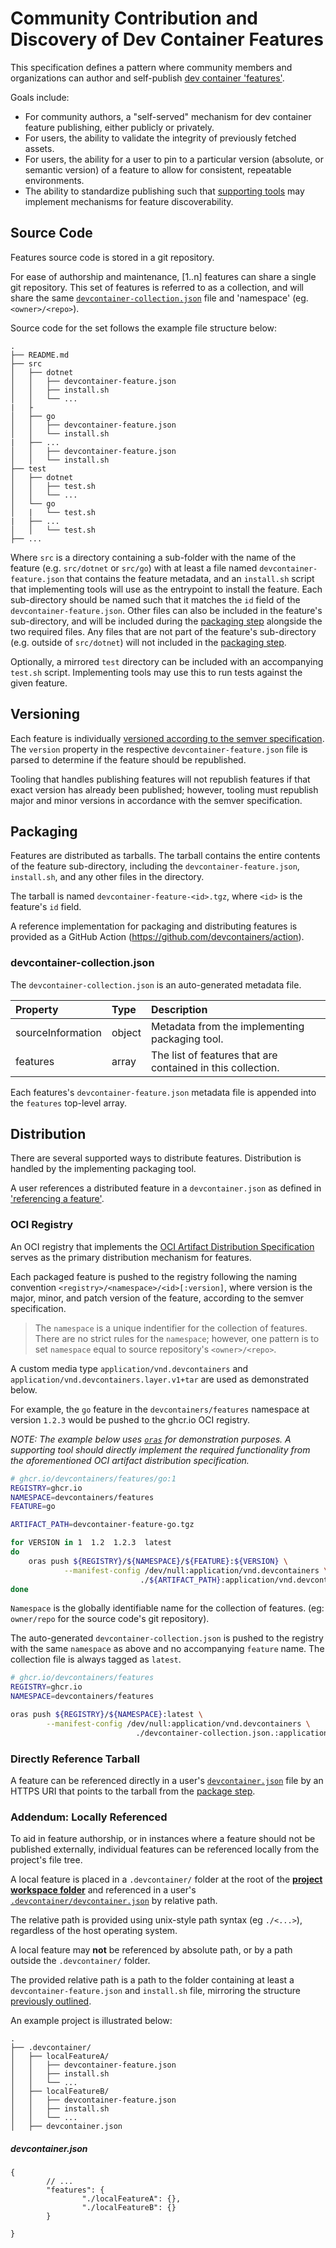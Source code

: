 # Community Contribution and Discovery of Dev Container Features

This specification defines a pattern where community members and organizations can author and self-publish [dev container 'features'](./devcontainer-features.md). 

Goals include:

- For community authors, a "self-served" mechanism for dev container feature publishing, either publicly or privately.
- For users, the ability to validate the integrity of previously fetched assets. 
- For users, the ability for a user to pin to a particular version (absolute, or semantic version) of a feature to allow for consistent, repeatable environments.
- The ability to standardize publishing such that [supporting tools](../docs/specs/supporting-tools.md) may implement mechanisms for feature discoverability.

## Source Code

Features source code is stored in a git repository.

For ease of authorship and maintenance, [1..n] features can share a single git repository.  This set of features is referred to as a collection, and will share the same [`devcontainer-collection.json`](#devcontainer-collection.json) file and 'namespace' (eg. `<owner>/<repo>`).

Source code for the set follows the example file structure below:

```
.
├── README.md
├── src
│   ├── dotnet
│   │   ├── devcontainer-feature.json
│   │   ├── install.sh
│   │   └── ...
|   ├
│   ├── go
│   │   ├── devcontainer-feature.json
│   │   └── install.sh
|   ├── ...
│   │   ├── devcontainer-feature.json
│   │   └── install.sh
├── test
│   ├── dotnet
│   │   ├── test.sh
│   │   └── ...
│   └── go
│   |   └── test.sh
|   ├── ...
│   │   └── test.sh
├── ...
```

Where `src` is a directory containing a sub-folder with the name of the feature (e.g. `src/dotnet` or `src/go`) with at least a file named `devcontainer-feature.json` that contains the feature metadata, and an `install.sh` script that implementing tools will use as the entrypoint to install the feature.  Each sub-directory should be named such that it matches the `id` field of the `devcontainer-feature.json`.  Other files can also be included in the feature's sub-directory, and will be included during the [packaging step](#packaging) alongside the two required files.  Any files that are not part of the feature's sub-directory (e.g. outside of `src/dotnet`) will not included in the [packaging step](#packaging).

Optionally, a mirrored `test` directory can be included with an accompanying `test.sh` script.  Implementing tools may use this to run tests against the given feature.

## Versioning

Each feature is individually [versioned according to the semver specification](https://semver.org/).  The `version` property in the respective `devcontainer-feature.json` file is parsed to determine if the feature should be republished.

Tooling that handles publishing features will not republish features if that exact version has already been published; however, tooling must republish major and minor versions in accordance with the semver specification.

## Packaging

Features are distributed as tarballs.  The tarball contains the entire contents of the feature sub-directory, including the `devcontainer-feature.json`, `install.sh`, and any other files in the directory.

The tarball is named `devcontainer-feature-<id>.tgz`, where `<id>` is the feature's `id` field.

A reference implementation for packaging and distributing features is provided as a GitHub Action (https://github.com/devcontainers/action).


### devcontainer-collection.json

The `devcontainer-collection.json` is an auto-generated metadata file.

| Property | Type | Description |
| :--- | :--- | :--- |
| sourceInformation | object | Metadata from the implementing packaging tool. |
| features | array | The list of features that are contained in this collection.|

Each features's `devcontainer-feature.json` metadata file is appended into the `features` top-level array.

## Distribution

There are several supported ways to distribute features.  Distribution is handled by the implementing packaging tool.

A user references a distributed feature in a `devcontainer.json` as defined in ['referencing a feature'](./devcontainer-features.md#Referencing-a-feature).

### OCI Registry

An OCI registry that implements the [OCI Artifact Distribution Specification](https://github.com/opencontainers/distribution-spec) serves as the primary distribution mechanism for features.

Each packaged feature is pushed to the registry following the naming convention `<registry>/<namespace>/<id>[:version]`, where version is the major, minor, and patch version of the feature, according to the semver specification.

> The `namespace` is a unique indentifier for the collection of features.  There are no strict rules for the `namespace`; however, one pattern is to set `namespace` equal to source repository's `<owner>/<repo>`. 

A custom media type `application/vnd.devcontainers` and `application/vnd.devcontainers.layer.v1+tar` are used as demonstrated below.

For example, the `go` feature in the `devcontainers/features` namespace at version `1.2.3` would be pushed to the ghcr.io OCI registry.  

_NOTE: The example below uses [`oras`](https://oras.land/) for demonstration purposes.  A supporting tool should directly implement the required functionality from the aforementioned OCI artifact distribution specification._
```bash
# ghcr.io/devcontainers/features/go:1 
REGISTRY=ghcr.io
NAMESPACE=devcontainers/features
FEATURE=go

ARTIFACT_PATH=devcontainer-feature-go.tgz

for VERSION in 1  1.2  1.2.3  latest
do
    oras push ${REGISTRY}/${NAMESPACE}/${FEATURE}:${VERSION} \
            --manifest-config /dev/null:application/vnd.devcontainers \
                             ./${ARTIFACT_PATH}:application/vnd.devcontainers.layer.v1+tar
done

```

`Namespace` is the globally identifiable name for the collection of features. (eg: `owner/repo` for the source code's git repository).

The auto-generated `devcontainer-collection.json` is pushed to the registry with the same `namespace` as above and no accompanying `feature` name. The collection file is always tagged as `latest`.

```bash
# ghcr.io/devcontainers/features
REGISTRY=ghcr.io
NAMESPACE=devcontainers/features

oras push ${REGISTRY}/${NAMESPACE}:latest \
        --manifest-config /dev/null:application/vnd.devcontainers \
                            ./devcontainer-collection.json.:application/vnd.devcontainers.layer.v1+json
```

### Directly Reference Tarball

A feature can be referenced directly in a user's [`devcontainer.json`](/docs/specs/devcontainer-reference.md#devcontainerjson) file by an HTTPS URI that points to the tarball from the [package step](#packaging).

### Addendum: Locally Referenced

To aid in feature authorship, or in instances where a feature should not be published externally, individual features can be referenced locally from the project's file tree.

A local feature is placed in a `.devcontainer/` folder at the root of the [**project workspace folder**](/docs/specs/devcontainer-reference.md#project-workspace-folder) and referenced in a user's [`.devcontainer/devcontainer.json`](/docs/specs/devcontainer-reference.md#devcontainerjson) by relative path.

The relative path is provided using unix-style path syntax (eg `./<...>`), regardless of the host operating system.

A local feature may **not** be referenced by absolute path, or by a path outside the `.devcontainer/` folder. 

The provided relative path is a path to the folder containing at least a `devcontainer-feature.json` and `install.sh` file, mirroring the structure [previously outlined](#Source-Code).

An example project is illustrated below:

```
.
├── .devcontainer/
│   ├── localFeatureA/
│   │   ├── devcontainer-feature.json
│   │   ├── install.sh
│   │   └── ...
│   ├── localFeatureB/
│   │   ├── devcontainer-feature.json
│   │   ├── install.sh
│   │   └── ...
│   ├── devcontainer.json
```

##### devcontainer.json
```jsonc
{
        // ...
        "features": {
                "./localFeatureA": {},
                "./localFeatureB": {}
        }

}
```
